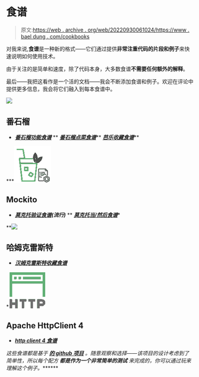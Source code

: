 # 食谱

> 原文:[https://web . archive . org/web/20220930061024/https://www . bael dung . com/cookbooks](https://web.archive.org/web/20220930061024/https://www.baeldung.com/cookbooks)

对我来说,**食谱**是一种新的格式——它们通过提供**非常注重代码的片段和例子**来快速说明如何使用技术。

由于关注的是简单和速度，除了代码本身，大多数食谱**不需要任何额外的解释**。

最后——我把这看作是一个活的文档——我会不断添加食谱和例子。欢迎在评论中提供更多信息，我会将它们融入到每本食谱中。

![](img/4508603789bc2c29d397d182e0d42c97.png)

## 番石榴

*   ***[番石榴功能食谱](/web/20220120013340/https://www.baeldung.com/guava-functions-predicates)***
**   ***[番石榴点菜食谱](/web/20220120013340/https://www.baeldung.com/guava-order)*****   ***[芭乐收藏食谱](/web/20220120013340/https://www.baeldung.com/guava-collections)*****

***![](img/36e42b6eb011487a9057d740e0183db4.png)

## Mockito

*   ***[莫克托验证食谱](/web/20220120013340/https://www.baeldung.com/mockito-verify)(流行)***
**   ***[莫克托当/然后食谱](/web/20220120013340/https://www.baeldung.com/mockito-behavior)****

**![](img/1f7fe32befbc893a91d66a48ac7bfe1c.png)

## 哈姆克雷斯特

*   ***[汉姆克雷斯特收藏食谱](/web/20220120013340/https://www.baeldung.com/hamcrest-collections-arrays)***

*![](img/da9ad0c25bed8ce4fd3fe8d2d35d869c.png)

## Apache HttpClient 4

*   ***[http client 4 食谱](/web/20220120013340/https://www.baeldung.com/httpclient4)***

 *这些食谱都是基于 **[的 github 项目](https://web.archive.org/web/20220120013340/https://github.com/eugenp/tutorials "Cookbooks over on github")** 。随意观察和选择——该项目的设计考虑到了简单性，所以每个配方 **都是作为一个非常简单的测试** 来完成的，你可以通过玩来理解这个例子。*******